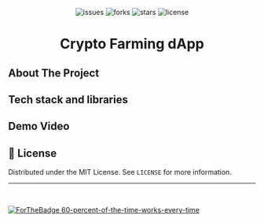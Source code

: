 <p align="center">
  <img alt="issues" src="https://img.shields.io/github/issues/niiischall/crypto-farming"/>
  <img alt="forks" src="https://img.shields.io/github/forks/niiischall/crypto-farming" />
  <img alt="stars" src="https://img.shields.io/github/stars/niiischall/crypto-farming" />
  <img alt="license" src="https://img.shields.io/github/license/niiischall/crypto-farming" />
</p>

<p align="center">
  <h1 align="center">Crypto Farming dApp</h1>
</p>

## About The Project

## Tech stack and libraries

## Demo Video


## 📝 License

Distributed under the MIT License. See `LICENSE` for more information.

---

<br />

[![ForTheBadge 60-percent-of-the-time-works-every-time](https://forthebadge.com/images/badges/60-percent-of-the-time-works-every-time.svg)](https://github.com/niiischall/crypto-farming)
